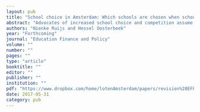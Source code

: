 ```yaml
---
layout: pub
title: "School choice in Amsterdam: Which schools are chosen when school choice is free?"
abstract: "Advocates of increased school choice and competition assume that school choices are led by quality considerations. To test this assumption, this paper examines the determinants of secondary school choice in the city of Amsterdam. In this city there are many schools to choose from and school choice is virtually unrestricted (no catchment areas, low or no tuition fees, short distances). Using discrete choice models we find that published indicators of school quality are not consistent predictors of school choice. Instead, students appear to prefer schools that are close to their home and schools where many of their former classmates in primary school go to."
authors: "Nienke Ruijs and Hessel Oosterbeek"
year: "Forthcoming"
journal: "Education Finance and Policy"
volume: ""
number: ""
pages: ""
type: "article"
booktitle: ""
editor: ""
publisher: ""
institution: ""
pdf: "https://www.dropbox.com/home/lotenAmsterdam/papers/revision%20EFP/EFP%20Final%20files?preview=Formatted+Manuscript+School+choice+in+Amsterdam.pdf"
date: 2017-05-31
category: pub
---
```


